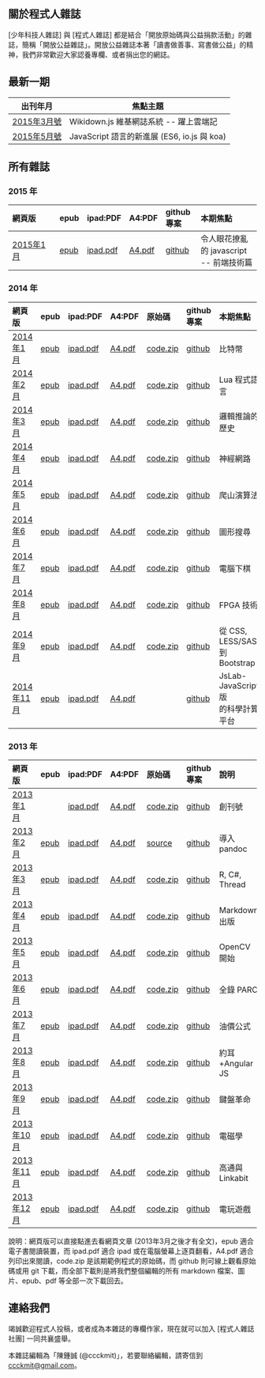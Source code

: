 ## 關於程式人雜誌

[少年科技人雜誌] 與 [程式人雜誌] 都是結合「開放原始碼與公益捐款活動」的雜誌，簡稱「開放公益雜誌」。開放公益雜誌本著「讀書做善事、寫書做公益」的精神，我們非常歡迎大家認養專欄、或者捐出您的網誌。

## 最新一期

| 出刊年月 | 焦點主題 |
|-------------|-------------|
| [2015年3月號](../pmag201503/home.html) |  Wikidown.js 維基網誌系統 -- 躍上雲端記  |
| [2015年5月號](../pmag201505/home.html) |  JavaScript 語言的新進展 (ES6, io.js 與 koa)   |

## 所有雜誌

### 2015 年
<table width="100%">
<thead>
<tr>
<th align="left" width="80px">網頁版</th>
<th align="left">epub</th>
<th align="left">ipad:PDF</th>
<th align="left">A4:PDF</th>
<th align="left">github專案</th>
<th align="left">本期焦點</th>
</thead>
<tbody>
<tr>
<td align="left"><a href="http://programmermagazine.github.io/201501/htm/home.html">2015年1月</a></td>
<td align="left"><a href="http://programmermagazine.github.io/201501/book/A4.epub">epub</a></td>
<td align="left"><a href="http://programmermagazine.github.io/201501/book/ipad.pdf">ipad.pdf</a></td>
<td align="left"><a href="http://programmermagazine.github.io/201501/book/A4.pdf">A4.pdf</a></td>
<td align="left"><a href="http://github.com/programmermagazine/201501/">github</a></td>
<td align="left">令人眼花撩亂的 javascript -- 前端技術篇</td>
</tr>
</table>

### 2014 年
<table width="100%">
<thead>
<tr>
<th align="left" width="80px">網頁版</th>
<th align="left">epub</th>
<th align="left">ipad:PDF</th>
<th align="left">A4:PDF</th>
<th align="left">原始碼</th>
<th align="left">github專案</th>
<th align="left">本期焦點</th>
</thead>
<tbody>
<tr>
<td align="left"><a href="http://programmermagazine.github.io/201401/htm/home.html">2014年1月</a></td>
<td align="left"><a href="http://programmermagazine.github.io/201401/book/A4.epub">epub</a></td>
<td align="left"><a href="http://programmermagazine.github.io/201401/book/ipad.pdf">ipad.pdf</a></td>
<td align="left"><a href="http://programmermagazine.github.io/201401/book/A4.pdf">A4.pdf</a></td>
<td align="left"><a href="http://programmermagazine.github.io/201401/code.zip">code.zip</a></td>
<td align="left"><a href="http://github.com/programmermagazine/201401/">github</a></td>
<td align="left">比特幣</td>
</tr>
<tr>
<td align="left"><a href="http://programmermagazine.github.io/201402/htm/home.html">2014年2月</a></td>
<td align="left"><a href="http://programmermagazine.github.io/201402/book/A4.epub">epub</a></td>
<td align="left"><a href="http://programmermagazine.github.io/201402/book/ipad.pdf">ipad.pdf</a></td>
<td align="left"><a href="http://programmermagazine.github.io/201402/book/A4.pdf">A4.pdf</a></td>
<td align="left"><a href="http://programmermagazine.github.io/201402/code.zip">code.zip</a></td>
<td align="left"><a href="http://github.com/programmermagazine/201402/">github</a></td>
<td align="left">Lua 程式語言</td>
</tr>
<tr>
<td align="left"><a href="http://programmermagazine.github.io/201403/htm/home.html">2014年3月</a></td>
<td align="left"><a href="http://programmermagazine.github.io/201403/book/A4.epub">epub</a></td>
<td align="left"><a href="http://programmermagazine.github.io/201403/book/ipad.pdf">ipad.pdf</a></td>
<td align="left"><a href="http://programmermagazine.github.io/201403/book/A4.pdf">A4.pdf</a></td>
<td align="left"><a href="http://programmermagazine.github.io/201403/code.zip">code.zip</a></td>
<td align="left"><a href="http://github.com/programmermagazine/201403/">github</a></td>
<td align="left">邏輯推論的歷史</td>
</tr>
<tr>
<td align="left"><a href="http://programmermagazine.github.io/201404/htm/home.html">2014年4月</a></td>
<td align="left"><a href="http://programmermagazine.github.io/201404/book/A4.epub">epub</a></td>
<td align="left"><a href="http://programmermagazine.github.io/201404/book/ipad.pdf">ipad.pdf</a></td>
<td align="left"><a href="http://programmermagazine.github.io/201404/book/A4.pdf">A4.pdf</a></td>
<td align="left"><a href="http://programmermagazine.github.io/201404/code.zip">code.zip</a></td>
<td align="left"><a href="http://github.com/programmermagazine/201404/">github</a></td>
<td align="left">神經網路</td>
</tr>
<tr>
<td align="left"><a href="http://programmermagazine.github.io/201405/htm/home.html">2014年5月</a></td>
<td align="left"><a href="http://programmermagazine.github.io/201405/book/A4.epub">epub</a></td>
<td align="left"><a href="http://programmermagazine.github.io/201405/book/ipad.pdf">ipad.pdf</a></td>
<td align="left"><a href="http://programmermagazine.github.io/201405/book/A4.pdf">A4.pdf</a></td>
<td align="left"><a href="http://programmermagazine.github.io/201405/code.zip">code.zip</a></td>
<td align="left"><a href="http://github.com/programmermagazine/201405/">github</a></td>
<td align="left">爬山演算法</td>
</tr>
<tr>
<td align="left"><a href="http://programmermagazine.github.io/201406/htm/home.html">2014年6月</a></td>
<td align="left"><a href="http://programmermagazine.github.io/201406/book/A4.epub">epub</a></td>
<td align="left"><a href="http://programmermagazine.github.io/201406/book/ipad.pdf">ipad.pdf</a></td>
<td align="left"><a href="http://programmermagazine.github.io/201406/book/A4.pdf">A4.pdf</a></td>
<td align="left"><a href="http://programmermagazine.github.io/201406/code.zip">code.zip</a></td>
<td align="left"><a href="http://github.com/programmermagazine/201406/">github</a></td>
<td align="left">圖形搜尋</td>
</tr>
<tr>
<td align="left"><a href="http://programmermagazine.github.io/201407/htm/home.html">2014年7月</a></td>
<td align="left"><a href="http://programmermagazine.github.io/201407/book/A4.epub">epub</a></td>
<td align="left"><a href="http://programmermagazine.github.io/201407/book/ipad.pdf">ipad.pdf</a></td>
<td align="left"><a href="http://programmermagazine.github.io/201407/book/A4.pdf">A4.pdf</a></td>
<td align="left"><a href="http://programmermagazine.github.io/201407/code.zip">code.zip</a></td>
<td align="left"><a href="http://github.com/programmermagazine/201407/">github</a></td>
<td align="left">電腦下棋</td>
</tr>
<tr>
<td align="left"><a href="http://programmermagazine.github.io/201408/htm/home.html">2014年8月</a></td>
<td align="left"><a href="http://programmermagazine.github.io/201408/book/A4.epub">epub</a></td>
<td align="left"><a href="http://programmermagazine.github.io/201408/book/ipad.pdf">ipad.pdf</a></td>
<td align="left"><a href="http://programmermagazine.github.io/201408/book/A4.pdf">A4.pdf</a></td>
<td align="left"><a href="http://programmermagazine.github.io/201408/code.zip">code.zip</a></td>
<td align="left"><a href="http://github.com/programmermagazine/201408/">github</a></td>
<td align="left">FPGA 技術</td>
</tr>
<tr>
<td align="left"><a href="http://programmermagazine.github.io/201409/htm/home.html">2014年9月</a></td>
<td align="left"><a href="http://programmermagazine.github.io/201409/book/A4.epub">epub</a></td>
<td align="left"><a href="http://programmermagazine.github.io/201409/book/ipad.pdf">ipad.pdf</a></td>
<td align="left"><a href="http://programmermagazine.github.io/201409/book/A4.pdf">A4.pdf</a></td>
<td align="left"><a href="http://programmermagazine.github.io/201409/code.zip">code.zip</a></td>
<td align="left"><a href="http://github.com/programmermagazine/201409/">github</a></td>
<td align="left">從 CSS, LESS/SASS<BR/>到 Bootstrap</td>
</tr>
<tr>
<td align="left"><a href="http://programmermagazine.github.io/201411/htm/home.html">2014年11月</a></td>
<td align="left"><a href="http://programmermagazine.github.io/201411/book/A4.epub">epub</a></td>
<td align="left"><a href="http://programmermagazine.github.io/201411/book/ipad.pdf">ipad.pdf</a></td>
<td align="left"><a href="http://programmermagazine.github.io/201411/book/A4.pdf">A4.pdf</a></td>
<td align="left"></td>
<td align="left"><a href="http://github.com/programmermagazine/201411/">github</a></td>
<td align="left">JsLab-JavaScript版<BR/>的科學計算平台</td>
</tr>
</table>

### 2013 年

<table width="100%">
<thead>
<tr>
<th align="left" width="80px">網頁版</th>
<th align="left">epub</th>
<th align="left">ipad:PDF</th>
<th align="left">A4:PDF</th>
<th align="left">原始碼</th>
<th align="left">github專案</th>
<th align="left">說明</th>
</tr>
</thead>
<tbody>
<tr>
<td align="left"><a href="http://programmermagazine.github.com/201301/">2013年1月</a></td>
<td align="left"></td>
<td align="left"><a href="https://github.com/programmermagazine/201301/blob/master/201301/ProgrammerMag201301A5.pdf?raw=true">ipad.pdf</a></td>
<td align="left"><a href="https://github.com/programmermagazine/201301/blob/master/201301/ProgrammerMag201301A4.pdf?raw=true">A4.pdf</a></td>
<td align="left"><a href="https://github.com/programmermagazine/code201301/archive/master.zip">code.zip</a></td>
<td align="left"><a href="https://github.com/programmermagazine/201301/">github</a></td>
</td>
<td align="left">創刊號</td>
</tr>
<tr>
<td align="left"><a href="http://programmermagazine.github.com/201302/">2013年2月</a></td>
<td align="left"><a href="https://github.com/programmermagazine/201302/blob/master/book/pmag201302.epub?raw=true">epub</a></td>
<td align="left"><a href="https://github.com/programmermagazine/201302/blob/master/book/pmag201302ipad3.pdf?raw=true">ipad.pdf</a></td>
<td align="left"><a href="https://github.com/programmermagazine/201302/blob/master/book/pmag201302A4.pdf?raw=true">A4.pdf</a></td>
<td align="left"><a href="https://github.com/programmermagazine/201302">source</a></td>
<td align="left"><a href="https://github.com/programmermagazine/201302/">github</a></td>
<td align="left">導入 pandoc</td>
</tr>

<tr>
<td align="left"><a href="https://dl.dropbox.com/u/101584453/pmag/201303/htm/home.html">2013年3月</a></td>
<td align="left"><a href="https://github.com/programmermagazine/201303/blob/master/book/pmag201303A4.epub?raw=true">epub</a></td>
<td align="left"><a href="https://github.com/programmermagazine/201303/blob/master/book/pmag201303ipad.pdf?raw=true">ipad.pdf</a></td>
<td align="left"><a href="https://github.com/programmermagazine/201303/blob/master/book/pmag201303A4.pdf?raw=true">A4.pdf</a></td>
<td align="left"><a href="https://github.com/programmermagazine/201303/blob/master/code.zip?raw=true">code.zip</a></td>
<td align="left"><a href="https://github.com/programmermagazine/201303/">github</a></td>
<td align="left">R, C#, Thread</td>
</tr>

<tr>
<td align="left"><a href="https://dl.dropbox.com/u/101584453/pmag/201304/htm/home.html">2013年4月</a></td>
<td align="left"><a href="https://github.com/programmermagazine/201304/blob/master/book/A4.epub?raw=true">epub</a></td>
<td align="left"><a href="https://github.com/programmermagazine/201304/blob/master/book/ipad.pdf?raw=true">ipad.pdf</a></td>
<td align="left"><a href="https://github.com/programmermagazine/201304/blob/master/book/A4.pdf?raw=true">A4.pdf</a></td>
<td align="left"><a href="https://github.com/programmermagazine/201304/blob/master/code.zip?raw=true">code.zip</a></td>
<td align="left"><a href="https://github.com/programmermagazine/201304/">github</a></td>
<td align="left">Markdown 出版</td>
</tr>


<tr>
<td align="left"><a href="https://dl.dropbox.com/u/101584453/pmag/201305/htm/home.html">2013年5月</a></td>
<td align="left"><a href="https://github.com/programmermagazine/201305/blob/master/book/A4.epub?raw=true">epub</a></td>
<td align="left"><a href="https://github.com/programmermagazine/201305/blob/master/book/ipad.pdf?raw=true">ipad.pdf</a></td>
<td align="left"><a href="https://github.com/programmermagazine/201305/blob/master/book/A4.pdf?raw=true">A4.pdf</a></td>
<td align="left"><a href="https://github.com/programmermagazine/201305/blob/master/code.zip?raw=true">code.zip</a></td>
<td align="left"><a href="https://github.com/programmermagazine/201305/">github</a></td>
<td align="left">OpenCV 開始</td>
</tr>


<tr>
<td align="left"><a href="https://dl.dropbox.com/u/101584453/pmag/201306/htm/home.html">2013年6月</a></td>
<td align="left"><a href="https://github.com/programmermagazine/201306/blob/master/book/A4.epub?raw=true">epub</a></td>
<td align="left"><a href="https://github.com/programmermagazine/201306/blob/master/book/ipad.pdf?raw=true">ipad.pdf</a></td>
<td align="left"><a href="https://github.com/programmermagazine/201306/blob/master/book/A4.pdf?raw=true">A4.pdf</a></td>
<td align="left"><a href="https://github.com/programmermagazine/201306/blob/master/code.zip?raw=true">code.zip</a></td>
<td align="left"><a href="https://github.com/programmermagazine/201306/">github</a></td>
<td align="left">全錄 PARC</td>
</tr>

<tr>
<td align="left"><a href="http://programmermagazine.github.io/201307/htm/home.html">2013年7月</a></td>
<td align="left"><a href="http://programmermagazine.github.io/201307/book/A4.epub">epub</a></td>
<td align="left"><a href="http://programmermagazine.github.io/201307/book/ipad.pdf">ipad.pdf</a></td>
<td align="left"><a href="http://programmermagazine.github.io/201307/book/A4.pdf">A4.pdf</a></td>
<td align="left"><a href="http://programmermagazine.github.io/201307/code.zip">code.zip</a></td>
<td align="left"><a href="http://github.com/programmermagazine/201307/">github</a></td>
<td align="left">油價公式</td>
</tr>

<tr>
<td align="left"><a href="http://programmermagazine.github.io/201308/htm/home.html">2013年8月</a></td>
<td align="left"><a href="http://programmermagazine.github.io/201308/book/A4.epub">epub</a></td>
<td align="left"><a href="http://programmermagazine.github.io/201308/book/ipad.pdf">ipad.pdf</a></td>
<td align="left"><a href="http://programmermagazine.github.io/201308/book/A4.pdf">A4.pdf</a></td>
<td align="left"><a href="http://programmermagazine.github.io/201308/code.zip">code.zip</a></td>
<td align="left"><a href="http://github.com/programmermagazine/201308/">github</a></td>
<td align="left">約耳+Angular JS</td>
</tr>


<tr>
<td align="left"><a href="http://programmermagazine.github.io/201309/htm/home.html">2013年9月</a></td>
<td align="left"><a href="http://programmermagazine.github.io/201309/book/A4.epub">epub</a></td>
<td align="left"><a href="http://programmermagazine.github.io/201309/book/ipad.pdf">ipad.pdf</a></td>
<td align="left"><a href="http://programmermagazine.github.io/201309/book/A4.pdf">A4.pdf</a></td>
<td align="left"><a href="http://programmermagazine.github.io/201309/code.zip">code.zip</a></td>
<td align="left"><a href="http://github.com/programmermagazine/201309/">github</a></td>
<td align="left">鍵盤革命</td>
</tr>

<tr>
<td align="left"><a href="http://programmermagazine.github.io/201310/htm/home.html">2013年10月</a></td>
<td align="left"><a href="http://programmermagazine.github.io/201310/book/A4.epub">epub</a></td>
<td align="left"><a href="http://programmermagazine.github.io/201310/book/ipad.pdf">ipad.pdf</a></td>
<td align="left"><a href="http://programmermagazine.github.io/201310/book/A4.pdf">A4.pdf</a></td>
<td align="left"><a href="http://programmermagazine.github.io/201310/code.zip">code.zip</a></td>
<td align="left"><a href="http://github.com/programmermagazine/201310/">github</a></td>
<td align="left">電磁學</td>
</tr>

<tr>
<td align="left"><a href="http://programmermagazine.github.io/201311/htm/home.html">2013年11月</a></td>
<td align="left"><a href="http://programmermagazine.github.io/201311/book/A4.epub">epub</a></td>
<td align="left"><a href="http://programmermagazine.github.io/201311/book/ipad.pdf">ipad.pdf</a></td>
<td align="left"><a href="http://programmermagazine.github.io/201311/book/A4.pdf">A4.pdf</a></td>
<td align="left"><a href="http://programmermagazine.github.io/201311/code.zip">code.zip</a></td>
<td align="left"><a href="http://github.com/programmermagazine/201311/">github</a></td>
<td align="left">高通與Linkabit</td>
</tr>

<tr>
<td align="left"><a href="http://programmermagazine.github.io/201312/htm/home.html">2013年12月</a></td>
<td align="left"><a href="http://programmermagazine.github.io/201312/book/A4.epub">epub</a></td>
<td align="left"><a href="http://programmermagazine.github.io/201312/book/ipad.pdf">ipad.pdf</a></td>
<td align="left"><a href="http://programmermagazine.github.io/201312/book/A4.pdf">A4.pdf</a></td>
<td align="left"><a href="http://programmermagazine.github.io/201312/code.zip">code.zip</a></td>
<td align="left"><a href="http://github.com/programmermagazine/201312/">github</a></td>
<td align="left">電玩遊戲</td>
</tr>

</tbody>
</table>

說明：網頁版可以直接點進去看網頁文章 (2013年3月之後才有全文)，epub 適合電子書閱讀裝置，而 ipad.pdf 適合 ipad 或在電腦螢幕上逐頁翻看，A4.pdf 適合列印出來閱讀，code.zip 是該期範例程式的原始碼，而 github 則可線上觀看原始碼或用 git 下載，而全部下載則是將我們整個編輯的所有 markdown 檔案、圖片、epub、pdf 等全部一次下載回去。

## 連絡我們

竭誠歡迎程式人投稿，或者成為本雜誌的專欄作家，現在就可以加入 [程式人雜誌社團] 一同共襄盛舉。

本雜誌編輯為「陳鍾誠 (@ccckmit)」，若要聯絡編輯，請寄信到 <ccckmit@gmail.com>。

